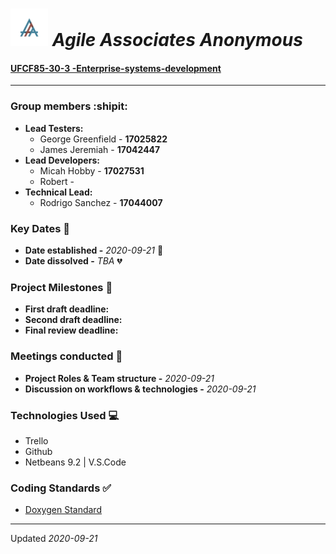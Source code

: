 # <img src="triple-a.jpeg" alt="drawing" style="width:auto; height:60px; "/> *Agile  Associates Anonymous*

#### [UFCF85-30-3 -Enterprise-systems-development](https://github.com/19ATF77/AAA-documentation)

***
### Group members :shipit:
- **Lead Testers:**   
  - George Greenfield - **17025822**
  - James Jeremiah - **17042447**
- **Lead Developers:**  
  - Micah Hobby - **17027531**
  - Robert -
- **Technical Lead:**  
   - Rodrigo Sanchez - **17044007**

### Key Dates :date:
- **Date established -** *2020-09-21* :tada:
- **Date dissolved -** *TBA* :broken_heart:

### Project Milestones :passport_control:
- **First draft deadline:**
- **Second draft deadline:**
- **Final review deadline:**

### Meetings conducted :notebook:
- **Project Roles & Team structure -** *2020-09-21*
- **Discussion on workflows & technologies -** *2020-09-21*

### Technologies Used :computer:
- Trello
- Github
- Netbeans 9.2 | V.S.Code

### Coding Standards :white_check_mark:
- [Doxygen Standard](https://www.doxygen.nl/manual/docblocks.html)
***
Updated *2020-09-21*
